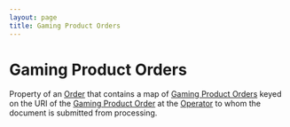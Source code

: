 ```yaml
---
layout: page
title: Gaming Product Orders
---
```


# Gaming Product Orders

Property of an [Order](../concepts/order) that contains a map of [Gaming Product Orders](../concepts/gaming-product-order) keyed on the URI of the [Gaming Product Order](../concepts/gaming-product-order) at the [Operator](../concepts/operator) to whom the document is submitted from processing.
